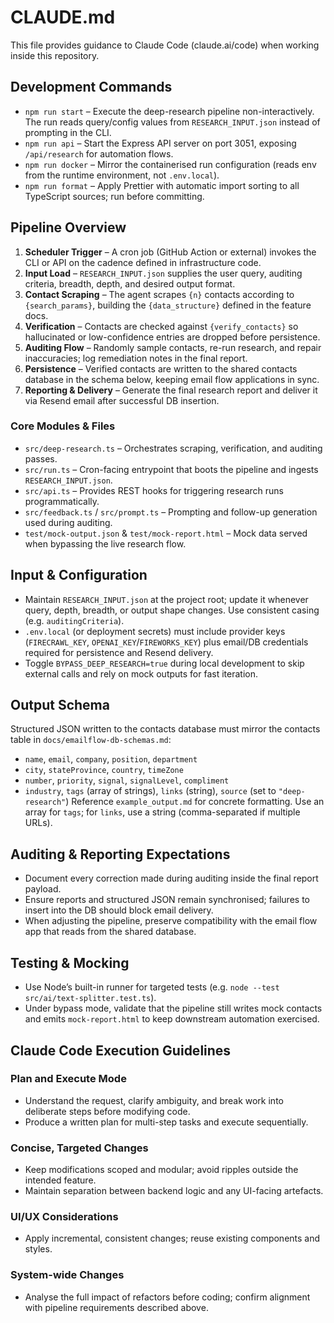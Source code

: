 # CLAUDE.md

This file provides guidance to Claude Code (claude.ai/code) when working inside this repository.

## Development Commands
- `npm run start` – Execute the deep-research pipeline non-interactively. The run reads query/config values from `RESEARCH_INPUT.json` instead of prompting in the CLI.
- `npm run api` – Start the Express API server on port 3051, exposing `/api/research` for automation flows.
- `npm run docker` – Mirror the containerised run configuration (reads env from the runtime environment, not `.env.local`).
- `npm run format` – Apply Prettier with automatic import sorting to all TypeScript sources; run before committing.

## Pipeline Overview
1. **Scheduler Trigger** – A cron job (GitHub Action or external) invokes the CLI or API on the cadence defined in infrastructure code.
2. **Input Load** – `RESEARCH_INPUT.json` supplies the user query, auditing criteria, breadth, depth, and desired output format.
3. **Contact Scraping** – The agent scrapes `{n}` contacts according to `{search_params}`, building the `{data_structure}` defined in the feature docs.
4. **Verification** – Contacts are checked against `{verify_contacts}` so hallucinated or low-confidence entries are dropped before persistence.
5. **Auditing Flow** – Randomly sample contacts, re-run research, and repair inaccuracies; log remediation notes in the final report.
6. **Persistence** – Verified contacts are written to the shared contacts database in the schema below, keeping email flow applications in sync.
7. **Reporting & Delivery** – Generate the final research report and deliver it via Resend email after successful DB insertion.

### Core Modules & Files
- `src/deep-research.ts` – Orchestrates scraping, verification, and auditing passes.
- `src/run.ts` – Cron-facing entrypoint that boots the pipeline and ingests `RESEARCH_INPUT.json`.
- `src/api.ts` – Provides REST hooks for triggering research runs programmatically.
- `src/feedback.ts` / `src/prompt.ts` – Prompting and follow-up generation used during auditing.
- `test/mock-output.json` & `test/mock-report.html` – Mock data served when bypassing the live research flow.

## Input & Configuration
- Maintain `RESEARCH_INPUT.json` at the project root; update it whenever query, depth, breadth, or output shape changes. Use consistent casing (e.g. `auditingCriteria`).
- `.env.local` (or deployment secrets) must include provider keys (`FIRECRAWL_KEY`, `OPENAI_KEY`/`FIREWORKS_KEY`) plus email/DB credentials required for persistence and Resend delivery.
- Toggle `BYPASS_DEEP_RESEARCH=true` during local development to skip external calls and rely on mock outputs for fast iteration.

## Output Schema
Structured JSON written to the contacts database must mirror the contacts table in `docs/emailflow-db-schemas.md`:
- `name`, `email`, `company`, `position`, `department`
- `city`, `stateProvince`, `country`, `timeZone`
- `number`, `priority`, `signal`, `signalLevel`, `compliment`
- `industry`, `tags` (array of strings), `links` (string), `source` (set to `"deep-research"`)
Reference `example_output.md` for concrete formatting. Use an array for `tags`; for `links`, use a string (comma-separated if multiple URLs).

## Auditing & Reporting Expectations
- Document every correction made during auditing inside the final report payload.
- Ensure reports and structured JSON remain synchronised; failures to insert into the DB should block email delivery.
- When adjusting the pipeline, preserve compatibility with the email flow app that reads from the shared database.

## Testing & Mocking
- Use Node’s built-in runner for targeted tests (e.g. `node --test src/ai/text-splitter.test.ts`).
- Under bypass mode, validate that the pipeline still writes mock contacts and emits `mock-report.html` to keep downstream automation exercised.

## Claude Code Execution Guidelines

### Plan and Execute Mode
- Understand the request, clarify ambiguity, and break work into deliberate steps before modifying code.
- Produce a written plan for multi-step tasks and execute sequentially.

### Concise, Targeted Changes
- Keep modifications scoped and modular; avoid ripples outside the intended feature.
- Maintain separation between backend logic and any UI-facing artefacts.

### UI/UX Considerations
- Apply incremental, consistent changes; reuse existing components and styles.

### System-wide Changes
- Analyse the full impact of refactors before coding; confirm alignment with pipeline requirements described above.
